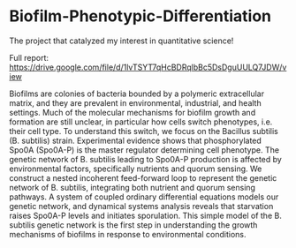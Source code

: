 # Biofilm-Phenotypic-Differentiation

The project that catalyzed my interest in quantitative science!

Full report:
https://drive.google.com/file/d/1lvTSYT7qHcBDRqlbBc5DsDguUULQ7JDW/view

Biofilms are colonies of bacteria bounded by a polymeric extracellular matrix, and they 
are prevalent in environmental, industrial, and health settings. Much of the molecular
mechanisms for biofilm growth and formation are still unclear, in particular how cells switch
phenotypes, i.e. their cell type. To understand this switch, we focus on the Bacillus subtilis (B.
subtilis) strain. Experimental evidence shows that phosphorylated Spo0A (Spo0A-P) is the master 
regulator determining cell phenotype. The genetic network of B. subtilis leading to
Spo0A-P production is affected by environmental factors, specifically nutrients and quorum
sensing. We construct a nested incoherent feed-forward loop to represent the genetic
network of B. subtilis, integrating both nutrient and quorum sensing pathways. A system of
coupled ordinary differential equations models our genetic network, and dynamical systems
analysis reveals that starvation raises Spo0A-P levels and initiates sporulation. This simple
model of the B. subtilis genetic network is the first step in understanding the growth mechanisms
of biofilms in response to environmental conditions.
